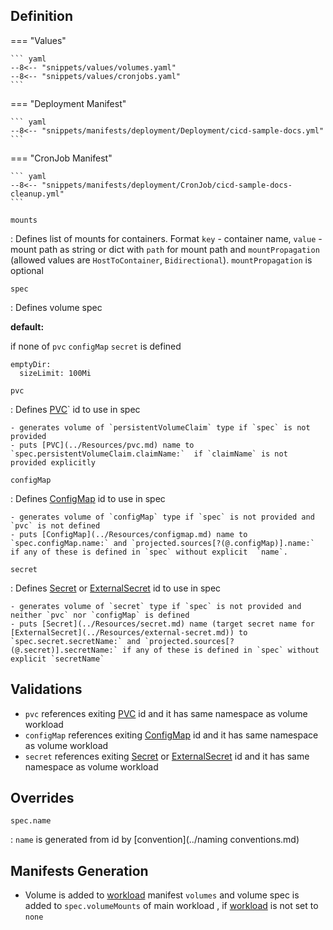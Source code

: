 ## Definition


=== "Values"

    ``` yaml
    --8<-- "snippets/values/volumes.yaml"
    --8<-- "snippets/values/cronjobs.yaml"
    ```


=== "Deployment Manifest"

    ``` yaml
    --8<-- "snippets/manifests/deployment/Deployment/cicd-sample-docs.yml"
    ```

=== "CronJob Manifest"

    ``` yaml
    --8<-- "snippets/manifests/deployment/CronJob/cicd-sample-docs-cleanup.yml"
    ```


`mounts`    

:   Defines list of mounts for containers. Format `key` - container name, `value` - mount path as string or dict with `path` for mount path and `mountPropagation` (allowed values are `HostToContainer`, `Bidirectional`). `mountPropagation` is optional


`spec`    

:   Defines volume spec

**default:** 

if none of `pvc` `configMap` `secret` is defined 
```
emptyDir:
  sizeLimit: 100Mi
```


`pvc`

:   Defines [PVC](../Resources/pvc.md)` id to use in spec 

    - generates volume of `persistentVolumeClaim` type if `spec` is not provided
    - puts [PVC](../Resources/pvc.md) name to `spec.persistentVolumeClaim.claimName:`  if `claimName` is not provided explicitly

`configMap`

:   Defines [ConfigMap](../Resources/configmap.md) id to use in spec 

    - generates volume of `configMap` type if `spec` is not provided and `pvc` is not defined
    - puts [ConfigMap](../Resources/configmap.md) name to `spec.configMap.name:` and `projected.sources[?(@.configMap)].name:` if any of these is defined in `spec` without explicit  `name`.

`secret`

:   Defines [Secret](../Resources/secret.md) or [ExternalSecret](../Resources/external-secret.md) id to use in spec 

    - generates volume of `secret` type if `spec` is not provided and neither `pvc` nor `configMap` is defined
    - puts [Secret](../Resources/secret.md) name (target secret name for [ExternalSecret](../Resources/external-secret.md)) to `spec.secret.secretName:` and `projected.sources[?(@.secret)].secretName:` if any of these is defined in `spec` without explicit `secretName`




## Validations

- `pvc` references exiting [PVC](../Resources/pvc.md) id and it has same namespace as volume workload
- `configMap` references exiting [ConfigMap](../Resources/configmap.md) id and it has same namespace as volume workload
- `secret` references exiting [Secret](../Resources/secret.md) or [ExternalSecret](../Resources/external-secret.md) id and it has same namespace as volume workload

## Overrides

`spec.name`

:   `name` is generated from id by [convention](../naming conventions.md)
 

## Manifests Generation 

- Volume is added to [workload](../index.md#workload) manifest `volumes` and volume spec is added to  `spec.volumeMounts` of main workload , if  [workload](../index.md#workload) is not set to `none`

